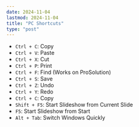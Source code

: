 ```yaml
---
date: 2024-11-04
lastmod: 2024-11-04
title: "PC Shortcuts"
type: "post"
---
```


- ```Ctrl + C```: Copy
- ```Ctrl + V```: Paste
- ```Ctrl + X```: Cut
- ```Ctrl + P```: Print
- ```Ctrl + F```: Find (Works on ProSolution)
- ```Ctrl + S```: Save
- ```Ctrl + Z```: Undo
- ```Ctrl + Y```: Redo
- ```Ctrl + C```: Copy
- ```Shift + F5```: Start Slideshow from Current Slide
- ```F5```: Start Slideshow from Start
- ```Alt + Tab```: Switch Windows Quickly